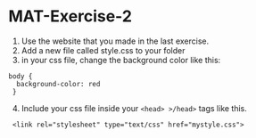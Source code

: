 # MAT-Exercise-2

1. Use the website that you made in the last exercise.
2. Add a new file called style.css to your folder
3. in your css file, change the background color like this:
```
body {
  background-color: red
 }
 ```
  
 4. Include your css file inside your ```<head> >/head>``` tags like this.
 ```
  <link rel="stylesheet" type="text/css" href="mystyle.css">
```
